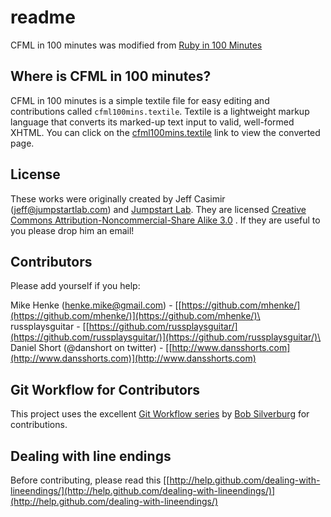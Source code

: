 # readme

CFML in 100 minutes was modified from [Ruby in 100
Minutes](http://jumpstartlab.com/resources/ruby-jumpstart/ruby/)

## Where is CFML in 100 minutes?

CFML in 100 minutes is a simple textile file for easy editing and
contributions called `cfml100mins.textile`. Textile is a lightweight
markup language that converts its marked-up text input to valid,
well-formed XHTML. You can click on the
[cfml100mins.textile](https://github.com/mhenke/CFML-in-100-minutes/blob/master/cfml100mins.textile)
link to view the converted page.

## License

These works were originally created by Jeff Casimir
([jeff@jumpstartlab.com](mailto:jeff@jumpstartlab.com)) and [Jumpstart
Lab](http://jumpstartlab.com). They are licensed [Creative Commons
Attribution-Noncommercial-Share Alike
3.0](http://creativecommons.org/licenses/by-nc-sa/3.0/us/) . If they are
useful to you please drop him an email!

## Contributors

Please add yourself if you help:

Mike Henke ([henke.mike@gmail.com](mailto:henke.mike@gmail.com)) -
[[https://github.com/mhenke/](https://github.com/mhenke/)](https://github.com/mhenke/)\
russplaysguitar -
[[https://github.com/russplaysguitar/](https://github.com/russplaysguitar/)](https://github.com/russplaysguitar/)\
Daniel Short (@danshort on twitter) -
[[http://www.dansshorts.com](http://www.dansshorts.com)](http://www.dansshorts.com)

## Git Workflow for Contributors

This project uses the excellent [Git Workflow
series](http://www.silverwareconsulting.com/index.cfm/Git-Workflow) by
[Bob Silverburg](https://github.com/bobsilverberg/) for contributions.

## Dealing with line endings

Before contributing, please read this
[[http://help.github.com/dealing-with-lineendings/](http://help.github.com/dealing-with-lineendings/)](http://help.github.com/dealing-with-lineendings/)
